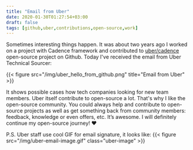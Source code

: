 ```yaml
---
title: "Email from Uber"
date: 2020-01-30T01:27:54+03:00
draft: false
tags: [github,uber,contributions,open-source,work]
---
```


Sometimes interesting things happen. It was about two years ago I worked on a project with Cadence framework and
contributed to [uber/cadence](https://github.com/uber/cadence) open-source project on Github. Today I've received the 
email from Uber Technical Sourcer:

{{< figure src="/img/uber_hello_from_github.png" title="Email from Uber" >}}

It shows possible cases how tech companies looking for new team members. Uber itself contribute to open-source a lot.
That's why I like the open-source community. You could always help and contribute to open-source projects as well as get 
something back from community members: feedback, knowledge or even offers, etc. It’s awesome. I will definitely continue 
my open-source journey! :heart:

P.S. Uber staff use cool GIF for email signature, it looks like:
{{< figure src="/img/uber-email-image.gif" class="uber-image" >}}